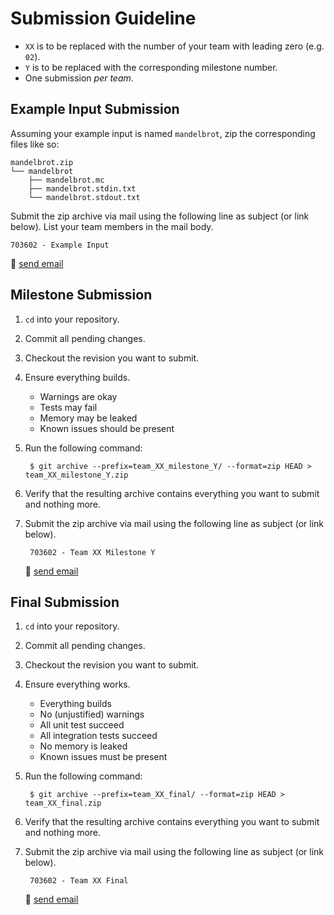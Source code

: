 # Submission Guideline

- `XX` is to be replaced with the number of your team with leading zero (e.g. `02`).
- `Y` is to be replaced with the corresponding milestone number.
- One submission *per team*.

## Example Input Submission

Assuming your example input is named `mandelbrot`, zip the corresponding files like so:

    mandelbrot.zip
    └── mandelbrot
        ├── mandelbrot.mc
        ├── mandelbrot.stdin.txt
        └── mandelbrot.stdout.txt

Submit the zip archive via mail using the following line as subject (or link below).
List your team members in the mail body.

    703602 - Example Input

📧 [send email](mailto:alexander.hirsch@uibk.ac.at?subject=703602%20-%20Example%20Input)

## Milestone Submission

1. `cd` into your repository.
2. Commit all pending changes.
3. Checkout the revision you want to submit.
4. Ensure everything builds.
    - Warnings are okay
    - Tests may fail
    - Memory may be leaked
    - Known issues should be present
5. Run the following command:

        $ git archive --prefix=team_XX_milestone_Y/ --format=zip HEAD > team_XX_milestone_Y.zip

6. Verify that the resulting archive contains everything you want to submit and nothing more.
7. Submit the zip archive via mail using the following line as subject (or link below).

        703602 - Team XX Milestone Y

    📧 [send email](mailto:alexander.hirsch@uibk.ac.at?subject=703602%20-%20Team%20XX%20Milestone%20Y)

## Final Submission

1. `cd` into your repository.
2. Commit all pending changes.
3. Checkout the revision you want to submit.
4. Ensure everything works.
    - Everything builds
    - No (unjustified) warnings
    - All unit test succeed
    - All integration tests succeed
    - No memory is leaked
    - Known issues must be present
5. Run the following command:

        $ git archive --prefix=team_XX_final/ --format=zip HEAD > team_XX_final.zip

6. Verify that the resulting archive contains everything you want to submit and nothing more.
7. Submit the zip archive via mail using the following line as subject (or link below).

        703602 - Team XX Final

    📧 [send email](mailto:alexander.hirsch@uibk.ac.at?subject=703602%20-%20Team%20XX%20Final)
